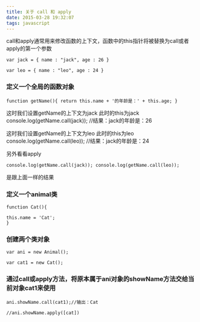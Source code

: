 ```yaml
---
title: 关于 call 和 apply
date: 2015-03-28 19:32:07
tags: javascript
---
```


call和apply通常用来修改函数的上下文，函数中的this指针将被替换为call或者apply的第一个参数

<!-- more -->

```
var jack = { name : "jack", age : 26 }

var leo = { name : "leo", age : 24 }
```

### 定义一个全局的函数对象

```
function getName(){ return this.name + '的年龄是：' + this.age; }
```

这时我们设置getName的上下文为jack
此时的this为jack console.log(getName.call(jack)); //结果：jack的年龄是：26

这时我们设置getName的上下文为leo
此时的this为leo console.log(getName.call(leo)); //结果：jack的年龄是：24

另外看看apply

```
console.log(getName.call(jack)); console.log(getName.call(leo));
```



是跟上面一样的结果

### 定义一个animal类

```
function Cat(){

this.name = 'Cat';
}
```

### 创建两个类对象

```
var ani = new Animal();

var cat1 = new Cat();
```

### 通过call或apply方法，将原本属于ani对象的showName方法交给当前对象cat1来使用

```
ani.showName.call(cat1);//输出：Cat

//ani.showName.apply([cat])
```